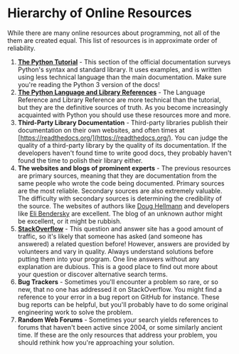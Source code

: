 # Hierarchy of Online Resources

While there are many online resources about programming, not all of the them are created equal. This list of resources is in approximate order of reliability.

1.  **[The Python Tutorial](https://docs.python.org/3/tutorial/)** - This section of the official documentation surveys Python's syntax and standard library. It uses examples, and is written using less technical language than the main documentation. Make sure you're reading the Python 3 version of the docs!
2.  **[The Python Language and Library References](https://docs.python.org/3/index.html)** - The Language Reference and Library Reference are more technical than the tutorial, but they are the definitive sources of truth. As you become increasingly acquainted with Python you should use these resources more and more.
3.  **Third-Party Library Documentation** - Third-party libraries publish their documentation on their own websites, and often times at [https://readthedocs.org/](https://readthedocs.org/). You can judge the quality of a third-party library by the quality of its documentation. If the developers haven't found time to write good docs, they probably haven't found the time to polish their library either.
4.  **The websites and blogs of prominent experts** - The previous resources are primary sources, meaning that they are documentation from the same people who wrote the code being documented. Primary sources are the most reliable. Secondary sources are also extremely valuable. The difficulty with secondary sources is determining the credibility of the source. The websites of authors like [Doug Hellmann](https://doughellmann.com/blog/) and developers like [Eli Bendersky](http://eli.thegreenplace.net/) are excellent. The blog of an unknown author might be excellent, or it might be rubbish.
5.  **[StackOverflow](http://stackoverflow.com/)** - This question and answer site has a good amount of traffic, so it's likely that someone has asked (and someone has answered) a related question before! However, answers are provided by volunteers and vary in quality. Always understand solutions before putting them into your program. One line answers without any explanation are dubious. This is a good place to find out more about your question or discover alternative search terms.
6.  **Bug Trackers** - Sometimes you'll encounter a problem so rare, or so new, that no one has addressed it on StackOverflow. You might find a reference to your error in a bug report on GitHub for instance. These bug reports can be helpful, but you'll probably have to do some original engineering work to solve the problem.
7.  **Random Web Forums** - Sometimes your search yields references to forums that haven't been active since 2004, or some similarly ancient time. If these are the only resources that address your problem, you should rethink how you're approaching your solution.